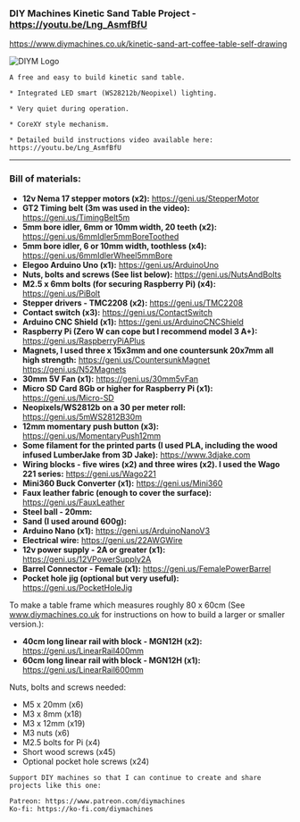 ### DIY Machines Kinetic Sand Table Project - https://youtu.be/Lng_AsmfBfU

https://www.diymachines.co.uk/kinetic-sand-art-coffee-table-self-drawing

![DIYM Logo](https://lirp.cdn-website.com/65e30418/dms3rep/multi/opt/DIY+Machines+Ident+Cleaner+-+White+Background+Larger-162w.png)

```
A free and easy to build kinetic sand table.

* Integrated LED smart (WS28212b/Neopixel) lighting.

* Very quiet during operation.

* CoreXY style mechanism.

* Detailed build instructions video available here: https://youtu.be/Lng_AsmfBfU

```
***

### Bill of materials:
- **12v Nema 17 stepper motors (x2):**  https://geni.us/StepperMotor
- **GT2 Timing belt (3m was used in the video):** https://geni.us/TimingBelt5m
- **5mm bore idler, 6mm or 10mm width, 20 teeth (x2):** https://geni.us/6mmIdler5mmBoreToothed
- **5mm bore idler, 6 or 10mm width, toothless (x4):** https://geni.us/6mmIdlerWheel5mmBore
- **Elegoo Arduino Uno (x1):** https://geni.us/ArduinoUno
- **Nuts, bolts and screws (See list below):** https://geni.us/NutsAndBolts
- **M2.5 x 6mm bolts (for securing Raspberry Pi) (x4):** https://geni.us/PiBolt
- **Stepper drivers - TMC2208 (x2):** https://geni.us/TMC2208
- **Contact switch (x3):** https://geni.us/ContactSwitch
- **Arduino CNC Shield (x1):** https://geni.us/ArduinoCNCShield
- **Raspberry Pi (Zero W can cope but I recommend model 3 A+):** https://geni.us/RaspberryPiAPlus
- **Magnets, I used three x 15x3mm and one countersunk 20x7mm all high strength:** https://geni.us/CountersunkMagnet https://geni.us/N52Magnets
- **30mm 5V Fan (x1):** https://geni.us/30mm5vFan
- **Micro SD Card 8Gb or higher for Raspberry Pi (x1):** https://geni.us/Micro-SD
- **Neopixels/WS2812b on a 30 per meter roll:** https://geni.us/5mWS2812B30m
- **12mm momentary push button (x3):** https://geni.us/MomentaryPush12mm
- **Some filament for the printed parts (I used PLA, including the wood infused LumberJake from 3D Jake):** https://www.3djake.com
- **Wiring blocks - five wires (x2) and three wires (x2). I used the Wago 221 series:** https://geni.us/Wago221
- **Mini360 Buck Converter (x1):** https://geni.us/Mini360
- **Faux leather fabric (enough to cover the surface):** https://geni.us/FauxLeather
- **Steel ball - 20mm:**
- **Sand (I used around 600g):**
- **Arduino Nano (x1):** https://geni.us/ArduinoNanoV3
- **Electrical wire:** https://geni.us/22AWGWire
- **12v power supply - 2A or greater (x1):** https://geni.us/12VPowerSupply2A
- **Barrel Connector - Female (x1):** https://geni.us/FemalePowerBarrel
- **Pocket hole jig (optional but very useful):** https://geni.us/PocketHoleJig

To make a table frame which measures roughly 80 x 60cm (See www.diymachines.co.uk for instructions on how to build a larger or smaller version.):
- **40cm long linear rail with block - MGN12H (x2):** https://geni.us/LinearRail400mm
- **60cm long linear rail with block - MGN12H (x1):** https://geni.us/LinearRail600mm

Nuts, bolts and screws needed:
- M5 x 20mm (x6)
- M3 x 8mm (x18)
- M3 x 12mm (x19)
- M3 nuts (x6)
- M2.5 bolts for Pi (x4)
- Short wood screws (x45)
- Optional pocket hole screws (x24)


```
Support DIY machines so that I can continue to create and share projects like this one:

Patreon: https://www.patreon.com/diymachines
Ko-fi: https://ko-fi.com/diymachines

```
